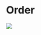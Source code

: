 # Order 

![](https://user-images.githubusercontent.com/30156531/200087519-d6234b0e-1f93-4a97-bc06-8f69b37bd138.png)
